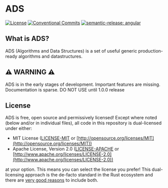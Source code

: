 # ADS

[![License](https://img.shields.io/badge/license-MIT%2FApache-blue.svg)](https://github.com/FilaCo/ads#license)
[![Conventional Commits](https://img.shields.io/badge/Conventional%20Commits-1.0.0-%23FE5196?logo=conventionalcommits&logoColor=white)](https://conventionalcommits.org)
[![semantic-release: angular](https://img.shields.io/badge/semantic--release-angular-e10079?logo=semantic-release)](https://github.com/FilaCo/ads)

## What is ADS?

ADS (Algorithms and Data Structures) is a set of useful generic production-ready algorithms and datastructures.

## :warning: WARNING :warning:

ADS is in the early stages of development. Important features are missing. Documentation is sparse. DO NOT USE until
1.0.0 release

## License

ADS is free, open source and permissively licensed!
Except where noted (below and/or in individual files), all code in this repository is dual-licensed under either:

* MIT License ([LICENSE-MIT](LICENSE-MIT) or [http://opensource.org/licenses/MIT](http://opensource.org/licenses/MIT))
* Apache License, Version 2.0 ([LICENSE-APACHE](LICENSE-APACHE)
  or [http://www.apache.org/licenses/LICENSE-2.0](http://www.apache.org/licenses/LICENSE-2.0))

at your option.
This means you can select the license you prefer!
This dual-licensing approach is the de-facto standard in the Rust ecosystem and there
are [very good reasons](https://github.com/bevyengine/bevy/issues/2373) to include both.
